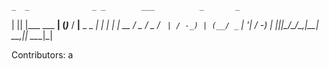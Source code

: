     _  _              _ _        ___          _       _ 
   | || |___  ___  __| (_)___   / __|__ _ _ _| |_ ___| |
  | __ / _ \/ _ \/ _` | / -_) | (__/ _` | '_|  _/ -_) |
 |_||_\___/\___/\__,_|_\___|  \___\__,_|_|  \__\___|_|
                                                      
                                                                                                                  

Contributors:
a
